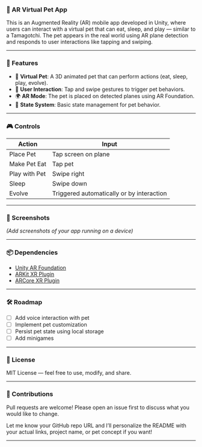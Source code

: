 ### 🐾 AR Virtual Pet App

This is an Augmented Reality (AR) mobile app developed in Unity, where users can interact with a virtual pet that can eat, sleep, and play — similar to a Tamagotchi. The pet appears in the real world using AR plane detection and responds to user interactions like tapping and swiping.

---

### 📱 Features

- 🐶 **Virtual Pet**: A 3D animated pet that can perform actions (eat, sleep, play, evolve).
- 🧠 **User Interaction**: Tap and swipe gestures to trigger pet behaviors.
- 🌍 **AR Mode**: The pet is placed on detected planes using AR Foundation.
- 🔄 **State System**: Basic state management for pet behavior.

---


### 🎮 Controls

| Action        | Input                                     |
| ------------- | ----------------------------------------- |
| Place Pet     | Tap screen on plane                       |
| Make Pet Eat  | Tap pet                                   |
| Play with Pet | Swipe right                               |
| Sleep         | Swipe down                                |
| Evolve        | Triggered automatically or by interaction |

---

### 📸 Screenshots

*(Add screenshots of your app running on a device)*

---

### 📦 Dependencies

* [Unity AR Foundation](https://docs.unity3d.com/Packages/com.unity.xr.arfoundation)
* [ARKit XR Plugin](https://docs.unity3d.com/Packages/com.unity.xr.arkit)
* [ARCore XR Plugin](https://docs.unity3d.com/Packages/com.unity.xr.arcore)

---

### 🛠️ Roadmap

* [ ] Add voice interaction with pet
* [ ] Implement pet customization
* [ ] Persist pet state using local storage
* [ ] Add minigames

---

### 📄 License

MIT License — feel free to use, modify, and share.

---

### 🤝 Contributions

Pull requests are welcome! Please open an issue first to discuss what you would like to change.

Let me know your GitHub repo URL and I’ll personalize the README with your actual links, project name, or pet concept if you want!

---
